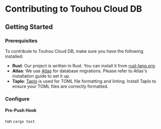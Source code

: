 # Contributing to Touhou Cloud DB

## Getting Started

### Prerequisites

To contribute to Touhou Cloud DB, make sure you have the following installed:

- **Rust**: Our project is written in Rust. You can install it from [rust-lang.org](https://www.rust-lang.org/).
- **Atlas**: We use [Atlas](https://atlasgo.io/) for database migrations. Please refer to Atlas's installation guide to
  set it up.
- **Taplo**: [Taplo](https://taplo.tamasfe.dev/) is used for TOML file formatting and linting. Install Taplo to ensure
  your TOML files are correctly formatted.

### Configure

#### Pre-Push Hook

run `cargo test`